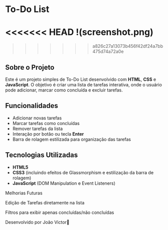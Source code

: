 # To-Do List
<<<<<<< HEAD
!(screenshot.png)
=======

>>>>>>> a826c27a13073b456f42df24a7bb475d74a72a0e
## Sobre o Projeto

Este é um projeto simples de To-Do List desenvolvido com **HTML**, **CSS** e **JavaScript**. O objetivo é criar uma lista de tarefas interativa, onde o usuário pode adicionar, marcar como concluída e excluir tarefas.

## Funcionalidades

- Adicionar novas tarefas
- Marcar tarefas como concluídas
- Remover tarefas da lista
- Interação por botão ou tecla **Enter**
- Barra de rolagem estilizada para organização das tarefas

## Tecnologias Utilizadas

- **HTML5**
- **CSS3** (incluindo efeitos de Glassmorphism e estilização da barra de rolagem)
- **JavaScript** (DOM Manipulation e Event Listeners)


Melhorias Futuras

Edição de Tarefas diretamente na lista

Filtros para exibir apenas concluídas/não concluídas

Desenvolvido por João Victor🚀
